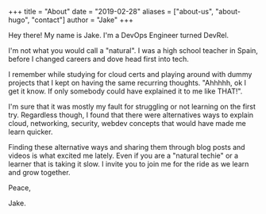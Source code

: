 +++
title = "About"
date = "2019-02-28"
aliases = ["about-us", "about-hugo", "contact"]
author = "Jake"
+++

Hey there! My name is Jake. I'm a DevOps Engineer turned DevRel. 

I'm not what you would call a "natural". I was a high school teacher in Spain, before I changed careers and dove head first into tech. 

I remember while studying for cloud certs and playing around with dummy projects that I kept on having the same recurring thoughts. "Ahhhhh, ok I get it know. If only somebody could have explained it to me like THAT!". 

I'm sure that it was mostly my fault for struggling or not learning on the first try. Regardless though, I found that there were alternatives ways to explain cloud, networking, security, webdev concepts that would have made me learn quicker. 

Finding these alternative ways and sharing them through blog posts and videos is what excited me lately. Even if you are a "natural techie" or a learner that is taking it slow. I invite you to join me for the ride as we learn and grow together. 

Peace,

Jake.